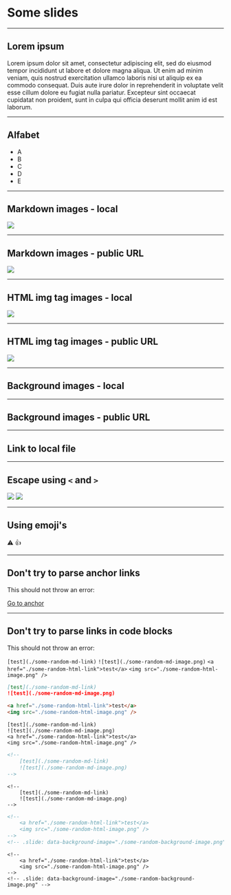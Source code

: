 # Some slides

---

## Lorem ipsum

Lorem ipsum dolor sit amet, consectetur adipiscing elit, sed do eiusmod tempor incididunt ut labore et dolore magna aliqua. Ut enim ad minim veniam, quis nostrud exercitation ullamco laboris nisi ut aliquip ex ea commodo consequat. Duis aute irure dolor in reprehenderit in voluptate velit esse cillum dolore eu fugiat nulla pariatur. Excepteur sint occaecat cupidatat non proident, sunt in culpa qui officia deserunt mollit anim id est laborum.

---

## Alfabet

-   A
-   B
-   C
-   D
-   E

---

## Markdown images - local

![](./img/example-1.png)

---

## Markdown images - public URL

![](https://example.org/example-1.png)

---

## HTML img tag images - local

<img src="./img/example-2.png" />

---

## HTML img tag images - public URL

<img src="https://example.org/example-2.png" />

---

## Background images - local

<!-- .slide: data-background-image="./img/example-3.png" -->

---

## Background images - public URL

<!-- .slide: data-background-image="https://example.org/example-3.png" -->

---

## Link to local file

[](./test-1.txt)
[](test-2.txt)

---

## Escape using `<` and `>`

![](<./img/example-(7).png>)
![](<https://example.org/example_(1).png>)
[](<./test-(3).txt>)
[](<https://example.org/example_(2).html>)

---

## Using emoji's

:warning:
:thumbsup: <!-- checking aliases https://www.webfx.com/tools/emoji-cheat-sheet/ -->

---

## Don't try to parse anchor links

This should not throw an error:

[Go to anchor](#some-random-anchor)

---

## Don't try to parse links in code blocks

This should not throw an error:

`[test](./some-random-md-link)`
`![test](./some-random-md-image.png)`
`<a href="./some-random-html-link">test</a>`
`<img src="./some-random-html-image.png" />`

```markdown
[test](./some-random-md-link)
![test](./some-random-md-image.png)
```

```html
<a href="./some-random-html-link">test</a>
<img src="./some-random-html-image.png" />
```

    [test](./some-random-md-link)
    ![test](./some-random-md-image.png)
    <a href="./some-random-html-link">test</a>
    <img src="./some-random-html-image.png" />

<!--
[test](./some-random-md-link)
![test](./some-random-md-image.png)
<a href="./some-random-html-link">test</a>
<img src="./some-random-html-image.png" />
-->

```md
<!--
    [test](./some-random-md-link)
    ![test](./some-random-md-image.png)
-->
```

    <!--
        [test](./some-random-md-link)
        ![test](./some-random-md-image.png)
    -->

```html
<!--
    <a href="./some-random-html-link">test</a>
    <img src="./some-random-html-image.png" />
-->
<!-- .slide: data-background-image="./some-random-background-image.png" -->
```

    <!--
        <a href="./some-random-html-link">test</a>
        <img src="./some-random-html-image.png" />
    -->
    <!-- .slide: data-background-image="./some-random-background-image.png" -->
